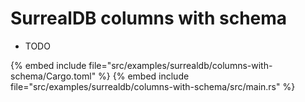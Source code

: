 # SurrealDB columns with schema

* TODO

{% embed include file="src/examples/surrealdb/columns-with-schema/Cargo.toml" %}
{% embed include file="src/examples/surrealdb/columns-with-schema/src/main.rs" %}


